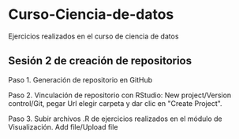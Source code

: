 # Curso-Ciencia-de-datos

Ejercicios realizados en el curso de ciencia de datos

## Sesión 2 de creación de repositorios

Paso 1. Generación de repositorio en GitHub

Paso 2. Vinculación de repositorio con RStudio: 
New project/Version control/Git,  pegar Url elegir carpeta y dar clic en "Create Project".

Paso 3. Subir archivos .R de ejercicios realizados en el módulo de Visualización.
Add file/Upload file
